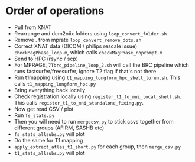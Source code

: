 # Order of operations

- Pull from XNAT
- Rearrange and dcm2niix folders using `loop_convert_folder.sh`
- Remove . from mprate `loop_convert_remove_dots.sh`
- Correct XNAT data (DICOM / philips rescale issue) `checkMagPhase_loop.m`, which calls `checkMagPhase_noprompt.m`
- Send to HPC (rsync / scp)
- For MPRAGE, `7Tbrc_pipeline_loop_2.sh` will call the BRC pipeline which runs fastsurfer/freesurfer, ignore T2 flag if that's not there
- Run t1mapping using `t1_mapping_longform_hpc_shell_torun.sh`. This calls `t1_mapping_longform_hpc.py`
- Bring everything back locally
- Check registration locally using `register_t1_to_mni_local_shell.sh`. This calls `register_t1_to_mni_standalone_fixing.py`.
- Now get read CSV / plot
- Run `fs_stats.py`
- Then you will need to run `mergecsv.py` to stick csvs together from different groups (AFIRM, SASHB etc)
- `fs_stats_allsubs.py` will plot
- Do the same for T1 mapping
- `apply_extract_atlas_t1_short.py` for each group, then `merge_csv.py`
- `t1_stats_allsubs.py` will plot